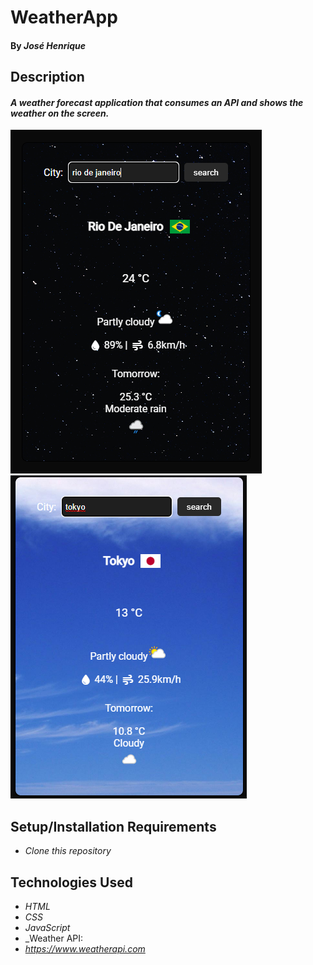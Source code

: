 # WeatherApp
#### By _José Henrique_

## Description
#### _A weather forecast application that consumes an API and shows the weather on the screen._

<img src="images/demo_weatherapp1.png">

<img src="images/demo_weatherapp.png">

## Setup/Installation Requirements

* _Clone this repository_

## Technologies Used
* _HTML_
* _CSS_
* _JavaScript_
* _Weather API:
* _https://www.weatherapi.com_


